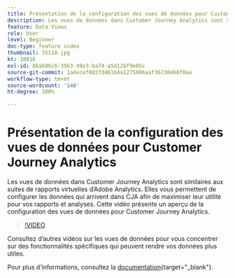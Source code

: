 ```yaml
---
title: Présentation de la configuration des vues de données pour Customer Journey Analytics
description: Les vues de données dans Customer Journey Analytics sont similaires aux suites de rapports virtuelles d’Adobe Analytics. Elles vous permettent de configurer les données qui arrivent dans CJA afin de maximiser leur utilité pour vos rapports et analyses. Cette vidéo présente un aperçu de la configuration des vues de données pour Customer Journey Analytics.
feature: Data Views
role: User
level: Beginner
doc-type: feature video
thumbnail: 35110.jpg
kt: 10016
exl-id: 8bab86c6-39b3-49e3-ba74-a5d12bf9e05c
source-git-commit: 1a4ecef0d27d46164a1275906aaf36730468f0ae
workflow-type: tm+mt
source-wordcount: '148'
ht-degree: 100%

---
```


# Présentation de la configuration des vues de données pour Customer Journey Analytics

Les vues de données dans Customer Journey Analytics sont similaires aux suites de rapports virtuelles d’Adobe Analytics. Elles vous permettent de configurer les données qui arrivent dans CJA afin de maximiser leur utilité pour vos rapports et analyses. Cette vidéo présente un aperçu de la configuration des vues de données pour Customer Journey Analytics.

>[!VIDEO](https://video.tv.adobe.com/v/35110/?quality=12&learn=on)

Consultez d’autres vidéos sur les vues de données pour vous concentrer sur des fonctionnalités spécifiques qui peuvent rendre vos données plus utiles.

Pour plus dʼinformations, consultez la [documentation](https://experienceleague.adobe.com/docs/analytics-platform/using/cja-dataviews/data-views.html?lang=fr){target="_blank"}.
